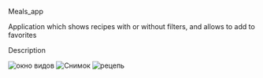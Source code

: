 Meals_app

Application which shows recipes with or without filters, and allows to add to favorites

Description


![окно видов](https://user-images.githubusercontent.com/116317644/209670337-cfa02a5e-dad5-459c-ab47-0950e0456906.PNG)
![Снимок](https://user-images.githubusercontent.com/116317644/209670339-183d174f-1d6d-460f-aed1-013c2b26d8ee.PNG)
![рецепь](https://user-images.githubusercontent.com/116317644/209670342-7436382a-afc1-4fe0-9361-1ad3fe6e5683.PNG)
